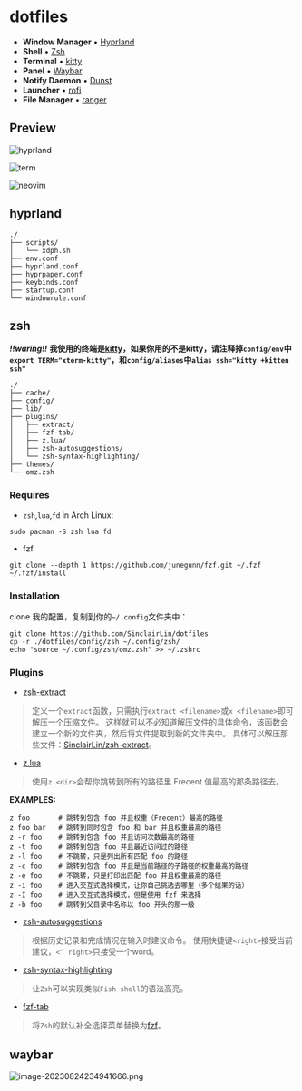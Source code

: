 # dotfiles
- **Window Manager** • [Hyprland](https://github.com/hyprwm/Hyprland) 
- **Shell** • [Zsh](https://www.zsh.org) 
- **Terminal** • [kitty](https://github.com/kovidgoyal/kitty) 
- **Panel** • [Waybar](https://aur.archlinux.org/packages/waybar-hyprland-git) 
- **Notify Daemon** • [Dunst](https://github.com/dunst-project/dunst) 
- **Launcher** • [rofi](https://github.com/davatorium/rofi) 
- **File Manager** • [ranger](https://github.com/ranger/ranger) 

## Preview

![hyprland](https://img.sinclairl.com/076aa7ef94dd9dbcf141ec6a2341a1f0.png)

![term](https://img.sinclairl.com/e238acb207e82b1756ce71cb368fb160.png)

![neovim](https://img.sinclairl.com/1606f5fe72300e53c91109df665f7baf.png)


## hyprland 

```
./
├── scripts/          
│   └── xdph.sh
├── env.conf          
├── hyprland.conf     
├── hyprpaper.conf    
├── keybinds.conf     
├── startup.conf
└── windowrule.conf  
```


## zsh

***!!waring!!*** **我使用的终端是[kitty](https://sw.kovidgoyal.net/kitty/)，如果你用的不是kitty，请注释掉`config/env`中`export TERM="xterm-kitty"`，和`config/aliases`中`alias ssh="kitty +kitten ssh"`**
```
./
├── cache/
├── config/
├── lib/
├── plugins/
│   ├── extract/
│   ├── fzf-tab/
│   ├── z.lua/
│   ├── zsh-autosuggestions/
│   └── zsh-syntax-highlighting/
├── themes/
└── omz.zsh
```
### Requires
- `zsh`,`lua`,`fd` in Arch Linux:
```
sudo pacman -S zsh lua fd

```
- fzf
```
git clone --depth 1 https://github.com/junegunn/fzf.git ~/.fzf
~/.fzf/install
```

### Installation
clone 我的配置，复制到你的`~/.config`文件夹中：
```
git clone https://github.com/SinclairLin/dotfiles
cp -r ./dotfiles/config/zsh ~/.config/zsh/
echo "source ~/.config/zsh/omz.zsh" >> ~/.zshrc
```


### Plugins

- [zsh-extract](https://github.com/SinclairLin/zsh-extract)

> 定义一个`extract`函数，只需执行`extract <filename>`或`x <filename>`即可解压一个压缩文件。
> 这样就可以不必知道解压文件的具体命令，该函数会建立一个新的文件夹，然后将文件提取到新的文件夹中。
> 具体可以解压那些文件：[SinclairLin/zsh-extract](https://github.com/SinclairLin/zsh-extract/blob/master/README.md#supported-file-extensions)。


- [z.lua](https://github.com/skywind3000/z.lua)

> 使用`z <dir>`会帮你跳转到所有的路径里 Frecent 值最高的那条路径去。

**EXAMPLES:**
```
z foo       # 跳转到包含 foo 并且权重（Frecent）最高的路径
z foo bar   # 跳转到同时包含 foo 和 bar 并且权重最高的路径
z -r foo    # 跳转到包含 foo 并且访问次数最高的路径
z -t foo    # 跳转到包含 foo 并且最近访问过的路径
z -l foo    # 不跳转，只是列出所有匹配 foo 的路径
z -c foo    # 跳转到包含 foo 并且是当前路径的子路径的权重最高的路径
z -e foo    # 不跳转，只是打印出匹配 foo 并且权重最高的路径
z -i foo    # 进入交互式选择模式，让你自己挑选去哪里（多个结果的话）
z -I foo    # 进入交互式选择模式，但是使用 fzf 来选择
z -b foo    # 跳转到父目录中名称以 foo 开头的那一级
```

- [zsh-autosuggestions](https://github.com/zsh-users/zsh-autosuggestions)

> 根据历史记录和完成情况在输入时建议命令。
> 使用快捷键`<right>`接受当前建议，`<^ right>`只接受一个word。

- [zsh-syntax-highlighting](https://github.com/zsh-users/zsh-syntax-highlighting)

> 让`Zsh`可以实现类似`Fish shell`的语法高亮。

- [fzf-tab](https://github.com/Aloxaf/fzf-tab)

> 将`Zsh`的默认补全选择菜单替换为[fzf](https://github.com/junegunn/fzf)。

## waybar
![image-20230824234941666.png](https://img.sinclairl.com/file/images-sinclair/2023/8d4002917b8d3ccff4176b184b9d3b19.png)

